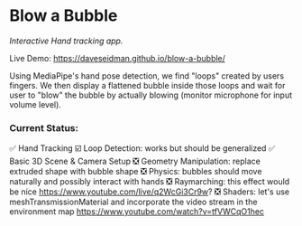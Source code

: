 # Blow a Bubble
_Interactive Hand tracking app._  

Live Demo: https://daveseidman.github.io/blow-a-bubble/  

Using MediaPipe's hand pose detection, we find "loops" created by users fingers. We then display a flattened bubble inside those loops and wait for user to "blow" the bubble by actually blowing (monitor microphone for input volume level). 


### Current Status:
✅ Hand Tracking 
☑️ Loop Detection: works but should be generalized
✅ Basic 3D Scene & Camera Setup 
❎ Geometry Manipulation: replace extruded shape with bubble shape 
❎ Physics: bubbles should move naturally and possibly interact with hands
❎ Raymarching: this effect would be nice https://www.youtube.com/live/q2WcGi3Cr9w?
❎ Shaders: let's use meshTransmissionMaterial and incorporate the video stream in the environment map https://www.youtube.com/watch?v=tfVWCqO1hec